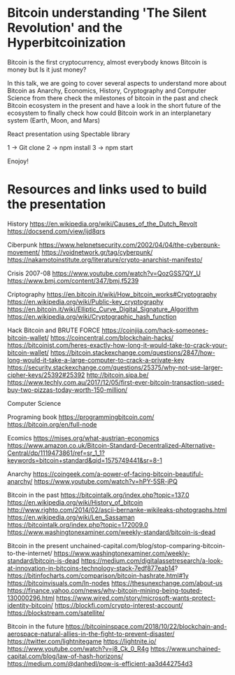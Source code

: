 # Bitcoin understanding 'The Silent Revolution' and the Hyperbitcoinization

Bitcoin is the first cryptocurrency, almost everybody knows Bitcoin is money but Is it just money?

In this talk, we are going to cover several aspects to understand more about Bitcoin as Anarchy, Economics, History, Cryptography and Computer Science from there check the milestones of bitcoin in the past and check Bitcoin ecosystem in the present and have a look in the short future of the ecosystem to finally check how could Bitcoin work in an interplanetary system (Earth, Moon, and Mars)

React presentation using Spectable library

1 -> Git clone
2 -> npm install
3 -> npm start

Enojoy!

# Resources and links used to build the presentation

History
https://en.wikipedia.org/wiki/Causes_of_the_Dutch_Revolt
https://docsend.com/view/ijd8qrs

Ciberpunk
https://www.helpnetsecurity.com/2002/04/04/the-cyberpunk-movement/
https://voidnetwork.gr/tag/cyberpunk/
https://nakamotoinstitute.org/literature/crypto-anarchist-manifesto/

Crisis 2007-08
https://www.youtube.com/watch?v=QozGSS7QY_U
https://www.bmj.com/content/347/bmj.f5239

Criptography
https://en.bitcoin.it/wiki/How_bitcoin_works#Cryptography
https://en.wikipedia.org/wiki/Public-key_cryptography
https://en.bitcoin.it/wiki/Elliptic_Curve_Digital_Signature_Algorithm
https://en.wikipedia.org/wiki/Cryptographic_hash_function

Hack Bitcoin and BRUTE FORCE 
https://coinjija.com/hack-someones-bitcoin-wallet/
https://coincentral.com/blockchain-hacks/
https://bitcoinist.com/heres-exactly-how-long-it-would-take-to-crack-your-bitcoin-wallet/
https://bitcoin.stackexchange.com/questions/2847/how-long-would-it-take-a-large-computer-to-crack-a-private-key
https://security.stackexchange.com/questions/25375/why-not-use-larger-cipher-keys/25392#25392
http://bitcoin.sipa.be/
https://www.techly.com.au/2017/12/05/first-ever-bitcoin-transaction-used-buy-two-pizzas-today-worth-150-million/

Computer Science

Programing book
https://programmingbitcoin.com/
https://bitcoin.org/en/full-node

Ecomics
https://mises.org/what-austrian-economics
https://www.amazon.co.uk/Bitcoin-Standard-Decentralized-Alternative-Central/dp/1119473861/ref=sr_1_1?keywords=bitcoin+standard&qid=1575749441&sr=8-1

Anarchy
https://coingeek.com/a-power-of-facing-bitcoin-beautiful-anarchy/
https://www.youtube.com/watch?v=hPY-5SR-jPQ


Bitcoin in the past
https://bitcointalk.org/index.php?topic=137.0
https://en.wikipedia.org/wiki/History_of_bitcoin
http://www.righto.com/2014/02/ascii-bernanke-wikileaks-photographs.html
https://en.wikipedia.org/wiki/Len_Sassaman
https://bitcointalk.org/index.php?topic=172009.0
https://www.washingtonexaminer.com/weekly-standard/bitcoin-is-dead

Bitcoin in the present
unchained-capital.com/blog/stop-comparing-bitcoin-to-the-internet/
https://www.washingtonexaminer.com/weekly-standard/bitcoin-is-dead
https://medium.com/digitalassetresearch/a-look-at-innovation-in-bitcoins-technology-stack-7edf877eab14?
https://bitinfocharts.com/comparison/bitcoin-hashrate.html#1y
https://bitcoinvisuals.com/ln-nodes
https://thesunexchange.com/about-us
https://finance.yahoo.com/news/why-bitcoin-mining-being-touted-130000296.html
https://www.wired.com/story/microsoft-wants-protect-identity-bitcoin/
https://blockfi.com/crypto-interest-account/
https://blockstream.com/satellite/

Bitcoin in the future
https://bitcoininspace.com/2018/10/22/blockchain-and-aerospace-natural-allies-in-the-fight-to-prevent-disaster/
https://twitter.com/lightnitegame
https://lightnite.io/
https://www.youtube.com/watch?v=j8_Ck_0_R4g
https://www.unchained-capital.com/blog/law-of-hash-horizons/
https://medium.com/@danhedl/pow-is-efficient-aa3d442754d3

